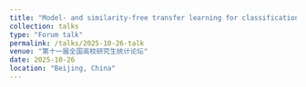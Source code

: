 ```yaml
---
title: "Model- and similarity-free transfer learning for classification under label noise with application to medical image analysis"
collection: talks
type: "Forum talk"
permalink: /talks/2025-10-26-talk
venue: "第十一届全国高校研究生统计论坛"
date: 2025-10-26
location: "Beijing, China"
---
```

